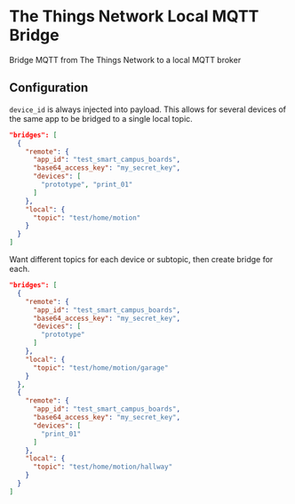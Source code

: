 # The Things Network Local MQTT Bridge

Bridge MQTT from The Things Network to a local MQTT broker

## Configuration

`device_id` is always injected into payload. This allows for several devices of the same app to be bridged to a single local topic.

```json
"bridges": [
  {
    "remote": {
      "app_id": "test_smart_campus_boards",
      "base64_access_key": "my_secret_key",
      "devices": [
        "prototype", "print_01"
      ]
    },
    "local": {
      "topic": "test/home/motion"
    }
  }
]
```

Want different topics for each device or subtopic, then create bridge for each.

```json
"bridges": [
  {
    "remote": {
      "app_id": "test_smart_campus_boards",
      "base64_access_key": "my_secret_key",
      "devices": [
        "prototype"
      ]
    },
    "local": {
      "topic": "test/home/motion/garage"
    }
  },
  {
    "remote": {
      "app_id": "test_smart_campus_boards",
      "base64_access_key": "my_secret_key",
      "devices": [
        "print_01"
      ]
    },
    "local": {
      "topic": "test/home/motion/hallway"
    }
  }
]
```


